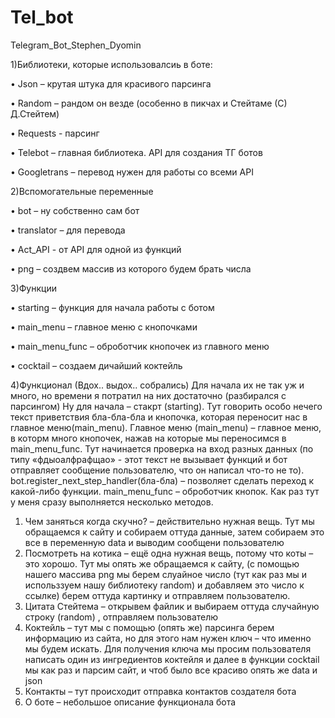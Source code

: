 # Tel_bot
Telegram_Bot_Stephen_Dyomin

1)Библиотеки, которые использовалсиь в боте:

  •	Json – крутая штука для красивого парсинга
  
  •	Random – рандом он везде (особенно в пикчах и Стейтаме (С) Д.Стейтем)
  
  •	Requests - парсинг
  
  •	Telebot – главная библиотека. API для создания ТГ ботов
  
  •	Googletrans – перевод нужен для работы со всеми API
  
2)Вспомогательные переменные

  •	bot – ну собственно сам бот 
  
  •	translator – для перевода
  
  •	Act_API  - от API для одной из функций
  
  •	png – создвем массив из которого будем брать числа
  
3)Функции

  •	starting – функция для начала работы с ботом
  
  •	main_menu – главное меню с кнопочками
  
  •	main_menu_func – оброботчик кнопочек из главного меню
  
  •	cocktail – создаем дичайший коктейль

4)Функционал 
(Вдох.. выдох.. собрались)
Для начала их не так уж и много, но времени я потратил на них достаточно (разбирался с парсингом)
Ну для начала – стакрт (starting). Тут говорить особо нечего текст приветствия бла-бла-бла и кнопочка, которая переносит нас в главное меню(main_menu).
Главное меню (main_menu) – главное меню, в которм много кнопочек, нажав на которые мы переносимся в main_menu_func. Тут начинается проверка на вход разных данных (по типу «фдыоалфрафщао» - этот текст не вызывает функций и бот отправляет сообщение пользователю, что он написал что-то не то). bot.register_next_step_handler(бла-бла) – позволяет сделать переход к какой-либо функции.
main_menu_func – оброботчик кнопок. Как раз тут у меня сразу выполняется несколько методов.
  1)	Чем заняться когда скучно? – действительно нужная вещь. Тут мы обращаемся к сайту и собираем оттуда данные, затем собираем это все в переменную data и выводим сообщени пользователю
  2)	Посмотреть на котика – ещё одна нужная вещь, потому что коты – это хорошо. Тут мы опять же обращаемся к сайту, (с помощью нашего массива png мы берем слуайное число (тут как раз мы и использзуем нашу библиотеку random) и добавляем это число к ссылке) берем оттуда картинку и отправляем пользователю.
  3)	Цитата Стейтема – открывем файлик и выбираем оттуда случайную строку (random) , отправляем пользователю
  4)	Коктейль – тут мы с помощью (опять же) парсинга берем информацию из сайта, но для этого нам нужен ключ – что именно  мы будем искать. Для получения ключа мы просим пользователя написать один из ингредиентов коктейля и далее в функции cocktail мы как раз и парсим сайт, и чтоб было все красиво опять же data и json
  5)	Контакты – тут происходит отправка контактов создателя бота
  6)	О боте – небольшое описание функционала бота
